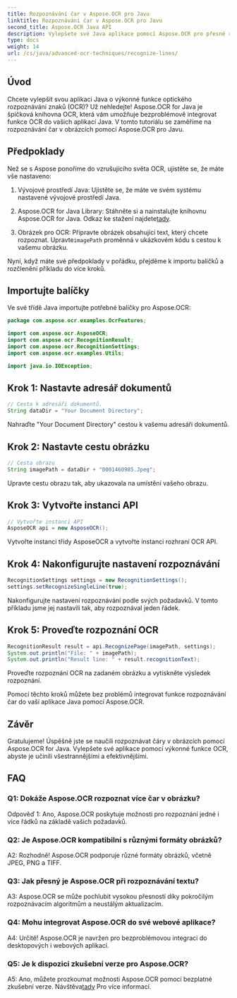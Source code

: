 ```yaml
---
title: Rozpoznávání čar v Aspose.OCR pro Javu
linktitle: Rozpoznávání čar v Aspose.OCR pro Javu
second_title: Aspose.OCR Java API
description: Vylepšete své Java aplikace pomocí Aspose.OCR pro přesné rozpoznávání textu. Snadná integrace, vysoká přesnost.
type: docs
weight: 14
url: /cs/java/advanced-ocr-techniques/recognize-lines/
---
```

## Úvod

Chcete vylepšit svou aplikaci Java o výkonné funkce optického rozpoznávání znaků (OCR)? Už nehledejte! Aspose.OCR for Java je špičková knihovna OCR, která vám umožňuje bezproblémově integrovat funkce OCR do vašich aplikací Java. V tomto tutoriálu se zaměříme na rozpoznávání čar v obrázcích pomocí Aspose.OCR pro Javu.

## Předpoklady

Než se s Aspose ponoříme do vzrušujícího světa OCR, ujistěte se, že máte vše nastaveno:

1. Vývojové prostředí Java: Ujistěte se, že máte ve svém systému nastavené vývojové prostředí Java.

2.  Aspose.OCR for Java Library: Stáhněte si a nainstalujte knihovnu Aspose.OCR for Java. Odkaz ke stažení najdete[tady](https://releases.aspose.com/ocr/java/).

3.  Obrázek pro OCR: Připravte obrázek obsahující text, který chcete rozpoznat. Upravte`imagePath` proměnná v ukázkovém kódu s cestou k vašemu obrázku.

Nyní, když máte své předpoklady v pořádku, přejděme k importu balíčků a rozčlenění příkladu do více kroků.

## Importujte balíčky

Ve své třídě Java importujte potřebné balíčky pro Aspose.OCR:

```java
package com.aspose.ocr.examples.OcrFeatures;

import com.aspose.ocr.AsposeOCR;
import com.aspose.ocr.RecognitionResult;
import com.aspose.ocr.RecognitionSettings;
import com.aspose.ocr.examples.Utils;

import java.io.IOException;
```

## Krok 1: Nastavte adresář dokumentů

```java
// Cesta k adresáři dokumentů.
String dataDir = "Your Document Directory";
```

Nahraďte "Your Document Directory" cestou k vašemu adresáři dokumentů.

## Krok 2: Nastavte cestu obrázku

```java
// Cesta obrazu
String imagePath = dataDir + "0001460985.Jpeg";
```

Upravte cestu obrazu tak, aby ukazovala na umístění vašeho obrazu.

## Krok 3: Vytvořte instanci API

```java
// Vytvořte instanci API
AsposeOCR api = new AsposeOCR();
```

Vytvořte instanci třídy AsposeOCR a vytvořte instanci rozhraní OCR API.

## Krok 4: Nakonfigurujte nastavení rozpoznávání

```java
RecognitionSettings settings = new RecognitionSettings();
settings.setRecognizeSingleLine(true);
```

Nakonfigurujte nastavení rozpoznávání podle svých požadavků. V tomto příkladu jsme jej nastavili tak, aby rozpoznával jeden řádek.

## Krok 5: Proveďte rozpoznání OCR

```java
RecognitionResult result = api.RecognizePage(imagePath, settings);
System.out.println("File: " + imagePath);
System.out.println("Result line: " + result.recognitionText);
```

Proveďte rozpoznání OCR na zadaném obrázku a vytiskněte výsledek rozpoznání.

Pomocí těchto kroků můžete bez problémů integrovat funkce rozpoznávání čar do vaší aplikace Java pomocí Aspose.OCR.

## Závěr

Gratulujeme! Úspěšně jste se naučili rozpoznávat čáry v obrázcích pomocí Aspose.OCR for Java. Vylepšete své aplikace pomocí výkonné funkce OCR, abyste je učinili všestrannějšími a efektivnějšími.

## FAQ

### Q1: Dokáže Aspose.OCR rozpoznat více čar v obrázku?

Odpověď 1: Ano, Aspose.OCR poskytuje možnosti pro rozpoznání jedné i více řádků na základě vašich požadavků.

### Q2: Je Aspose.OCR kompatibilní s různými formáty obrázků?

A2: Rozhodně! Aspose.OCR podporuje různé formáty obrázků, včetně JPEG, PNG a TIFF.

### Q3: Jak přesný je Aspose.OCR při rozpoznávání textu?

A3: Aspose.OCR se může pochlubit vysokou přesností díky pokročilým rozpoznávacím algoritmům a neustálým aktualizacím.

### Q4: Mohu integrovat Aspose.OCR do své webové aplikace?

A4: Určitě! Aspose.OCR je navržen pro bezproblémovou integraci do desktopových i webových aplikací.

### Q5: Je k dispozici zkušební verze pro Aspose.OCR?

 A5: Ano, můžete prozkoumat možnosti Aspose.OCR pomocí bezplatné zkušební verze. Návštěva[tady](https://releases.aspose.com/) Pro více informací.